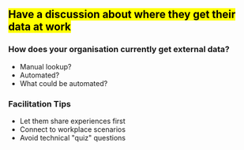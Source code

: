 ## <mark>Have a discussion about where they get their data at work</mark>

### How does your organisation currently get external data?

- Manual lookup?
- Automated?
- What could be automated?

### Facilitation Tips

- Let them share experiences first
- Connect to workplace scenarios
- Avoid technical "quiz" questions
